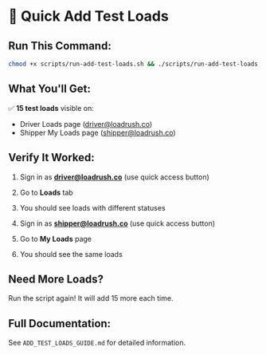 # 🚀 Quick Add Test Loads

## Run This Command:

```bash
chmod +x scripts/run-add-test-loads.sh && ./scripts/run-add-test-loads.sh
```

## What You'll Get:

✅ **15 test loads** visible on:
- Driver Loads page (driver@loadrush.co)
- Shipper My Loads page (shipper@loadrush.co)

## Verify It Worked:

1. Sign in as **driver@loadrush.co** (use quick access button)
2. Go to **Loads** tab
3. You should see loads with different statuses

4. Sign in as **shipper@loadrush.co** (use quick access button)
5. Go to **My Loads** page
6. You should see the same loads

## Need More Loads?

Run the script again! It will add 15 more each time.

## Full Documentation:

See `ADD_TEST_LOADS_GUIDE.md` for detailed information.

